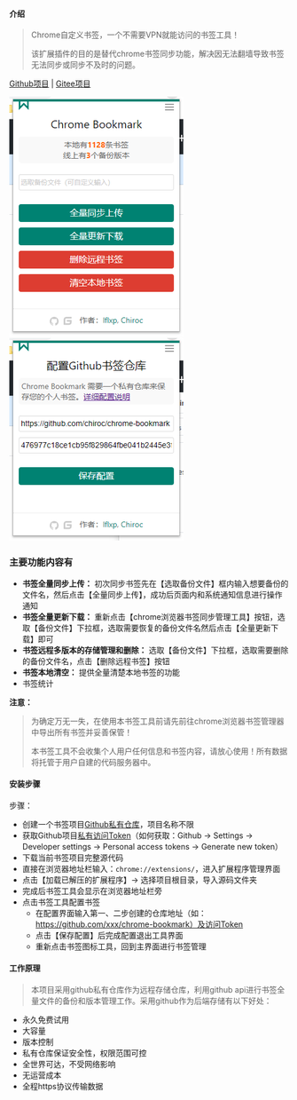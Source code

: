 
#### 介绍
> Chrome自定义书签，一个不需要VPN就能访问的书签工具！
>
> 该扩展插件的目的是替代chrome书签同步功能，解决因无法翻墙导致书签无法同步或同步不及时的问题。

[Github项目](https://github.com/CLDeveloping/chrome-bookmark) | [Gitee项目](https://gitee.com/CLCoding/chrome-bookmark)

![](./assets/main.png) ![](./assets/settings.png)


### 主要功能内容有

- **书签全量同步上传：** 初次同步书签先在【选取备份文件】框内输入想要备份的文件名，然后点击【全量同步上传】，成功后页面内和系统通知信息进行操作通知
- **书签全量更新下载：** 重新点击【chrome浏览器书签同步管理工具】按钮，选取【备份文件】下拉框，选取需要恢复的备份文件名然后点击【全量更新下载】即可
- **书签远程多版本的存储管理和删除：** 选取【备份文件】下拉框，选取需要删除的备份文件名，点击【删除远程书签】按钮
- **书签本地清空：** 提供全量清楚本地书签的功能
- 书签统计


**注意：**
> 为确定万无一失，在使用本书签工具前请先前往chrome浏览器书签管理器中导出所有书签并妥善保管！
>
> 本书签工具不会收集个人用户任何信息和书签内容，请放心使用！所有数据将托管于用户自建的代码服务器中。

#### 安装步骤

步骤：
- 创建一个书签项目[Github私有仓库](https://github.com/new)，项目名称不限
- 获取Github项目[私有访问Token](https://github.com/settings/tokens)（如何获取：Github -> Settings -> Developer settings -> Personal access tokens -> Generate new token）
- 下载当前书签项目完整源代码
- 直接在浏览器地址栏输入：`chrome://extensions/`，进入扩展程序管理界面
- 点击【加载已解压的扩展程序】-> 选择项目根目录，导入源码文件夹
- 完成后书签工具会显示在浏览器地址栏旁
- 点击书签工具配置书签
  - 在配置界面输入第一、二步创建的仓库地址（如：https://github.com/xxx/chrome-bookmark）及访问Token
  - 点击【保存配置】后完成配置退出工具界面
  - 重新点击书签图标工具，回到主界面进行书签管理


#### 工作原理
> 本项目采用github私有仓库作为远程存储仓库，利用github api进行书签全量文件的备份和版本管理工作。采用github作为后端存储有以下好处：

- 永久免费试用
- 大容量
- 版本控制
- 私有仓库保证安全性，权限范围可控
- 全世界可达，不受网络影响
- 无运营成本
- 全程https协议传输数据
